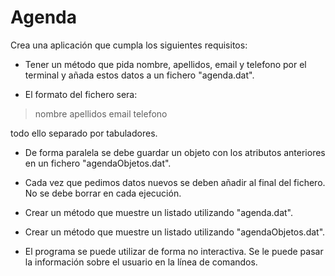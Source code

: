 # Agenda

Crea una aplicación que cumpla los siguientes requisitos:

- Tener un método que pida nombre, apellidos, email y telefono por el terminal y añada estos datos a un fichero "agenda.dat".

- El formato del fichero sera:

> nombre apellidos email telefono

todo ello separado por tabuladores.

- De forma paralela se debe guardar un objeto con los atributos anteriores en un fichero "agendaObjetos.dat".

- Cada vez que pedimos datos nuevos se deben añadir al final del fichero. No se debe borrar en cada ejecución.

- Crear un método que muestre un listado utilizando "agenda.dat".

- Crear un método que muestre un listado utilizando "agendaObjetos.dat".

- El programa se puede utilizar de forma no interactiva. Se le puede pasar la información sobre el usuario en la línea de comandos.